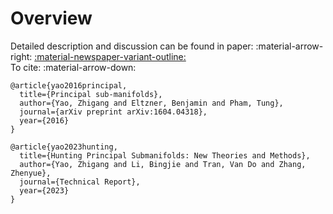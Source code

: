 # Overview

Detailed description and discussion can be found in paper: :material-arrow-right: <a href="https://arxiv.org/abs/1604.04318" class="btn-href">:material-newspaper-variant-outline:</a>  
To cite: :material-arrow-down:

```
@article{yao2016principal,
  title={Principal sub-manifolds},
  author={Yao, Zhigang and Eltzner, Benjamin and Pham, Tung},
  journal={arXiv preprint arXiv:1604.04318},
  year={2016}
}
```
```
@article{yao2023hunting,
  title={Hunting Principal Submanifolds: New Theories and Methods},
  author={Yao, Zhigang and Li, Bingjie and Tran, Van Do and Zhang, Zhenyue},
  journal={Technical Report},
  year={2023}
}
```